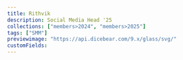 ```yaml
---
title: Rithvik
description: Social Media Head '25
collections: ["members>2024", "members>2025"]
tags: ["SMM"]
previewimage: "https://api.dicebear.com/9.x/glass/svg/"
customFields:
---
```

